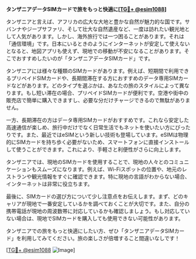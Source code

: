 **タンザニアデータSIMカードで旅をもっと快適に[[TG💪+ @esim1088](https://t.me/s/esim1088)]**

タンザニアと言えば、アフリカの広大な大地と豊かな自然が魅力的な国です。サバンナやジープサファリ、そして壮大な自然遺産など、一度は訪れたい観光地として人気があります。しかし、海外旅行では一つ困ることがあります。それは「通信環境」です。日本にいるときのようにインターネットが安定して使えないとなると、地図アプリも使えず、現地での移動が不安になることがあります。そこでおすすめしたいのが「タンザニアデータSIMカード」です。

タンザニアには様々な種類のSIMカードがあります。例えば、短期間で利用できるプリペイドSIMカードや、長期間滞在する方におすすめのデータ専用SIMカードなどがあります。どのタイプを選ぶかは、あなたの旅のスタイルによって異なります。もし短い滞在の場合、プリペイドSIMカードが便利です。空港や街中の販売店で簡単に購入できますし、必要な分だけチャージできるので無駄がありません。

一方、長期滞在の方はデータ専用SIMカードがおすすめです。これなら安定した高速通信が楽しめ、旅行中だけでなく日常生活でもネットを使いたい方にぴったりです。また、最近ではeSIMという新しい技術も登場しています。eSIMは物理的にSIMカードを持ち歩く必要がないため、スマートフォンに直接インストールして使うことができます。これにより、手軽さと利便性がさらに向上します。

タンザニアでは、現地のSIMカードを使用することで、現地の人々とのコミュニケーションもスムーズになります。例えば、Wi-Fiスポットの位置や、地元のレストランや観光情報をすぐに確認できます。特に現地の言語がわからない場合、インターネットは非常に役立ちます。

最後に、SIMカードの選び方について少し注意点をお伝えします。まず、どのキャリアが現地で一番安定しているかを調べておくことが大切です。また、自分の携帯電話が現地の周波数帯に対応しているかも確認しましょう。もし対応していない場合は、現地でSIMカードを購入しても使用できない可能性があります。

タンザニアでの旅をもっと快適にしたい方、ぜひ「タンザニアデータSIMカード」を利用してみてください。旅の楽しさが倍増すること間違いなしです！

[[TG💪+ @esim1088](https://t.me/s/esim1088) ![Image](https://i.postimg.cc/Y0z9fWf4/image.png)]